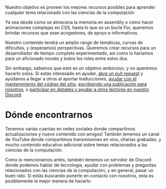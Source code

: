 <p class="h2">Nuestro objetivo es proveer los mejores recursos posibles para aprender cualquier tema relacionado con las ciencias de la computación</p>

Ya sea desde cómo se almacena la memoria en assembly o cómo hacer animaciones complejas en CSS, hasta lo que es un bucle For, queremos brindar recursos que sean acogedores, de apoyo e informativos.

Nuestro contenido tendrá un amplio rango de temáticas, curvas de dificultas, y (esperamos) perspectivas. Queremos crear recursos para un desarrollador de tiempo completo experimentado, así como lo haríamos para un aficionado novato y todos los roles entre estos dos.

Sin embargo, sabemos que este es un objetivo ambicioso, y no queremos hacerlo solos. Si estás interesado en ayudar, [abre un pull request](https://github.com/unicorn-utterances/unicorn-utterances/pulls) y ayúdanos a llegar a otros al aportar traducciones, [ayudar con el mantenimiento del código del sitio](https://github.com/unicorn-utterances/unicorn-utterances/issues?q=is%3Aopen+is%3Aissue+label%3A%22good+first+issue%22), [escribiendo una publicación para nosotros](https://github.com/unicorn-utterances/unicorn-utterances#blog-posts), o [participar en debates y ayudar a otros lectores en nuestro Discord](https://discord.gg/FMcvc6T).

# Dónde encontrarnos

Tenemos varias cuentas en redes sociales donde compartimos actualizaciones y nuevo contenido con amigos! También tenemos un canal de YouTube donde compartimos transmisiones en vivo, charlas grabadas, y mucho contenido educativo adicional sobre temas relacionados a las ciencias de la computación.

Como lo mencionamos antes, también tenemos un servidor de Discord donde podemos hablar de tecnología, ayudar con problemas y preguntas relacionados con las ciencias de la computación, y en general, pasar un buen rato. Si estás buscando ponerte en contacto con nosotros, esta es posiblemente la mejor manera de hacerlo.
